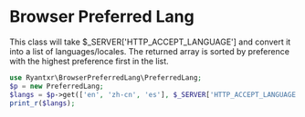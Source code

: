 Browser Preferred Lang
=========================

This class will take $_SERVER['HTTP_ACCEPT_LANGUAGE'] and convert it into a list of languages/locales.
The returned array is sorted by preference with the highest preference first in the list.

```php
use Ryantxr\BrowserPreferredLang\PreferredLang;
$p = new PreferredLang;
$langs = $p->get(['en', 'zh-cn', 'es'], $_SERVER['HTTP_ACCEPT_LANGUAGE']);
print_r($langs);
```
